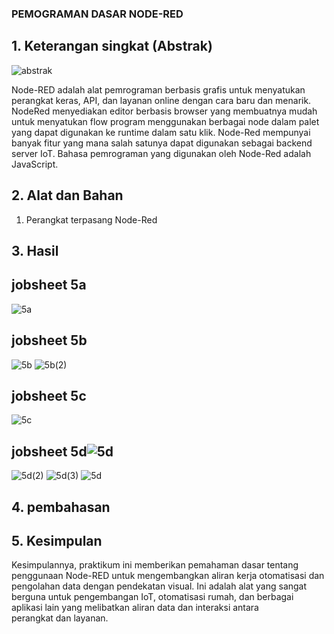 ### PEMOGRAMAN DASAR NODE-RED
## 1. Keterangan singkat (Abstrak)
![abstrak](https://github.com/Baiqjulita/TE3A-BAIQ-JULITA-TUGAS-EMBEDDED-SYSTEM/assets/144913808/16f02f1f-eeb1-4643-98d9-1e27c49d2e98)


Node-RED adalah alat pemrograman berbasis grafis untuk menyatukan perangkat keras, API, dan layanan online dengan cara baru dan menarik. NodeRed menyediakan editor berbasis browser yang membuatnya mudah untuk menyatukan flow program menggunakan berbagai node dalam palet yang dapat digunakan ke runtime dalam satu klik. Node-Red mempunyai banyak fitur yang mana salah satunya dapat digunakan sebagai backend server IoT. Bahasa pemrograman yang digunakan oleh Node-Red adalah JavaScript.

## 2. Alat dan Bahan
1. Perangkat terpasang Node-Red

## 3. Hasil
## jobsheet 5a
![5a](https://github.com/Baiqjulita/TE3A-BAIQ-JULITA-TUGAS-EMBEDDED-SYSTEM/assets/144913808/c7fe22f2-6240-455a-be99-4aa3fa12ae18)

## jobsheet 5b
![5b](https://github.com/Baiqjulita/TE3A-BAIQ-JULITA-TUGAS-EMBEDDED-SYSTEM/assets/144913808/eff019d9-5b6a-469b-90f5-33d56bc01865)
![5b(2)](https://github.com/Baiqjulita/TE3A-BAIQ-JULITA-TUGAS-EMBEDDED-SYSTEM/assets/144913808/b8899224-3468-4978-850a-5a4547113dd1)

## jobsheet 5c
![5c](https://github.com/Baiqjulita/TE3A-BAIQ-JULITA-TUGAS-EMBEDDED-SYSTEM/assets/144913808/036f68fd-c44d-4591-b89d-2d5dae75d463)

## jobsheet 5d![5d](https://github.com/Baiqjulita/TE3A-BAIQ-JULITA-TUGAS-EMBEDDED-SYSTEM/assets/144913808/fb4a5bf0-5a5a-4c57-873f-125d1110277b)
![5d(2)](https://github.com/Baiqjulita/TE3A-BAIQ-JULITA-TUGAS-EMBEDDED-SYSTEM/assets/144913808/aa5a081c-1157-47c1-8934-1a2f7c243a35)
![5d(3)](https://github.com/Baiqjulita/TE3A-BAIQ-JULITA-TUGAS-EMBEDDED-SYSTEM/assets/144913808/3a17faed-71f5-49bc-8ab1-56fc3c30c8eb)
![5d](https://github.com/Baiqjulita/TE3A-BAIQ-JULITA-TUGAS-EMBEDDED-SYSTEM/assets/144913808/14885959-b22a-4da7-8dc7-6d06534c807b)

## 4. pembahasan

## 5. Kesimpulan
Kesimpulannya, praktikum ini memberikan pemahaman dasar tentang penggunaan Node-RED untuk mengembangkan aliran kerja otomatisasi dan pengolahan data dengan pendekatan visual. Ini adalah alat yang sangat berguna untuk pengembangan IoT, otomatisasi rumah, dan berbagai aplikasi lain yang melibatkan aliran data dan interaksi antara perangkat dan layanan.
